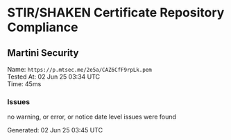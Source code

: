 # STIR/SHAKEN Certificate Repository Compliance

## Martini Security

Name: `https://p.mtsec.me/2e5a/CAZ6CfF9rpLk.pem`\
Tested At: 02 Jun 25 03:34 UTC\
Time: 45ms

### Issues

no warning, or error, or notice date level issues were found

Generated: 02 Jun 25 03:45 UTC